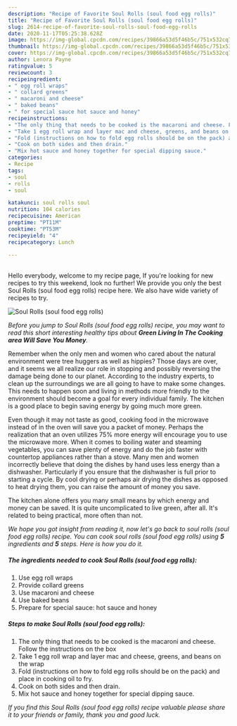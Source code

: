 ```yaml
---
description: "Recipe of Favorite Soul Rolls (soul food egg rolls)"
title: "Recipe of Favorite Soul Rolls (soul food egg rolls)"
slug: 2614-recipe-of-favorite-soul-rolls-soul-food-egg-rolls
date: 2020-11-17T05:25:38.628Z
image: https://img-global.cpcdn.com/recipes/39866a53d5f46b5c/751x532cq70/soul-rolls-soul-food-egg-rolls-recipe-main-photo.jpg
thumbnail: https://img-global.cpcdn.com/recipes/39866a53d5f46b5c/751x532cq70/soul-rolls-soul-food-egg-rolls-recipe-main-photo.jpg
cover: https://img-global.cpcdn.com/recipes/39866a53d5f46b5c/751x532cq70/soul-rolls-soul-food-egg-rolls-recipe-main-photo.jpg
author: Lenora Payne
ratingvalue: 5
reviewcount: 3
recipeingredient:
- " egg roll wraps"
- " collard greens"
- " macaroni and cheese"
- " baked beans"
- " for special sauce hot sauce and honey"
recipeinstructions:
- "The only thing that needs to be cooked is the macaroni and cheese. Follow the instructions on the box"
- "Take 1 egg roll wrap and layer mac and cheese, greens, and beans on the wrap"
- "Fold (instructions on how to fold egg rolls should be on the pack) and place in cooking oil to fry."
- "Cook on both sides and then drain."
- "Mix hot sauce and honey together for special dipping sauce."
categories:
- Recipe
tags:
- soul
- rolls
- soul

katakunci: soul rolls soul 
nutrition: 104 calories
recipecuisine: American
preptime: "PT11M"
cooktime: "PT53M"
recipeyield: "4"
recipecategory: Lunch

---
```

<br>
Hello everybody, welcome to my recipe page, If you're looking for new recipes to try this weekend, look no further! We provide you only the best Soul Rolls (soul food egg rolls) recipe here. We also have wide variety of recipes to try.
<br>


![Soul Rolls (soul food egg rolls)](https://img-global.cpcdn.com/recipes/39866a53d5f46b5c/751x532cq70/soul-rolls-soul-food-egg-rolls-recipe-main-photo.jpg)

<i>Before you jump to Soul Rolls (soul food egg rolls) recipe, you may want to read this short interesting healthy tips about 
<strong>Green Living In The Cooking area Will Save You Money</strong>.</i>
</br>

Remember when the only men and women who cared about the natural environment were tree huggers as well as hippies? Those days are over, and it seems we all realize our role in stopping and possibly reversing the damage being done to our planet. According to the industry experts, to clean up the surroundings we are all going to have to make some changes. This needs to happen soon and living in methods more friendly to the environment should become a goal for every individual family. The kitchen is a good place to begin saving energy by going much more green.

Even though it may not taste as good, cooking food in the microwave instead of in the oven will save you a packet of money. Perhaps the realization that an oven utilizes 75% more energy will encourage you to use the microwave more. When it comes to boiling water and steaming vegetables, you can save plenty of energy and do the job faster with countertop appliances rather than a stove. Many men and women incorrectly believe that doing the dishes by hand uses less energy than a dishwasher. Particularly if you ensure that the dishwasher is full prior to starting a cycle. By cool drying or perhaps air drying the dishes as opposed to heat drying them, you can raise the amount of money you save.

The kitchen alone offers you many small means by which energy and money can be saved. It is quite uncomplicated to live green, after all. It's related to being practical, more often than not.


<i>We hope you got insight from reading it, now let's go back to soul rolls (soul food egg rolls) recipe. You can cook soul rolls (soul food egg rolls) using <strong>5</strong> ingredients and <strong>5</strong> steps. Here is how you do it.
</i>

##### The ingredients needed to cook Soul Rolls (soul food egg rolls):

1. Use  egg roll wraps
1. Provide  collard greens
1. Use  macaroni and cheese
1. Use  baked beans
1. Prepare  for special sauce: hot sauce and honey


##### Steps to make Soul Rolls (soul food egg rolls):

1. The only thing that needs to be cooked is the macaroni and cheese. Follow the instructions on the box
1. Take 1 egg roll wrap and layer mac and cheese, greens, and beans on the wrap
1. Fold (instructions on how to fold egg rolls should be on the pack) and place in cooking oil to fry.
1. Cook on both sides and then drain.
1. Mix hot sauce and honey together for special dipping sauce.


<i>If you find this Soul Rolls (soul food egg rolls) recipe valuable please share it to your friends or family, thank you and good luck.</i>
